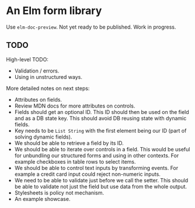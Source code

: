 # An Elm form library

Use `elm-doc-preview`. Not yet ready to be published. Work in progress.

## TODO

High-level TODO:
- Validation / errors.
- Using in unstructured ways.

More detailed notes on next steps:
- Attributes on fields.
- Review MDN docs for more attributes on controls.
- Fields should get an optional ID. This ID should then be used on the field and as a DB state key. This should avoid DB reusing state with dynamic fields.
- Key needs to be `List String` with the first element being our ID (part of solving dynamic fields).
- We should be able to retrieve a field by its ID.
- We should be able to iterate over controls in a field. This would be useful for unbundling our structured forms and using in other contexts. For example checkboxes in table rows to select items.
- We should be able to control text inputs by transforming events. For example a credit card input could reject non-numeric inputs.
- We need to be able to validate just before we call the setter. This should be able to validate not just the field but use data from the whole output.
- Stylesheets is policy not mechanism.
- An example showcase.
